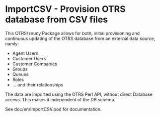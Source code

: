 # ImportCSV - Provision OTRS database from CSV files

This OTRS/znuny Package allows for both, initial provisioning and
continuous updating of the OTRS database from an external
data source, namly:

* Agent Users
* Customer Users
* Customer Companies
* Groups
* Queues
* Roles
* ... and their relationships

The data are imported using the OTRS Perl API, without direct
Database access. This makes it independent of the DB schema.

See doc/en/ImportCSV.pod for documentation.
